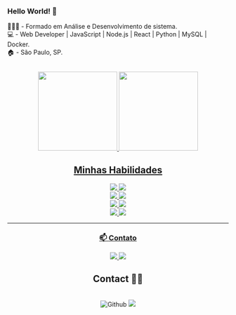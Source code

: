### Hello World! 👋 

👨🏻‍🎓 - Formado em Análise e Desenvolvimento de sistema. <br>
💻 - Web Developer | JavaScript | Node.js | React | Python | MySQL | Docker. <br>
🏠 - São Paulo, SP. <br>
##
<div align="center">
<div>
  <a href="github.com/CaiqueRodrigues98">
  <img height="180em" src="https://github-readme-stats.vercel.app/api?username=CaiqueRodrigues98&show_icons=true&theme=dark&include_all_commits=true&count_private=true"/>
  <img height="180em" src="https://github-readme-stats.vercel.app/api/top-langs/?username=CaiqueRodrigues98&layout=compact&langs_count=7&theme=dark"/>
<div>
  
<h2 align="center">Minhas Habilidades</h2>

<p align="center">
  <img src="https://img.shields.io/badge/.NET8-512BD4?style=for-the-badge&logo=dotnet&logoColor=white" />
  <img src="https://img.shields.io/badge/C%23-68217A?style=for-the-badge&logo=csharp&logoColor=white" />
  <br/>
  <img src="https://img.shields.io/badge/Node.js-339933?style=for-the-badge&logo=nodedotjs&logoColor=white" />
  <img src="https://img.shields.io/badge/JAVASCRIPT-F7DF1E?style=for-the-badge&logo=javascript&logoColor=black" />
  <br/>
  <img src="https://img.shields.io/badge/WebAPI-00599C?style=for-the-badge" />
  <img src="https://img.shields.io/badge/SQL Server-CC2927?style=for-the-badge&logo=microsoftsqlserver&logoColor=white" />
  <br/>
  <img src="https://img.shields.io/badge/Docker-2496ED?style=for-the-badge&logo=docker&logoColor=white" />
  <img src="https://img.shields.io/badge/AZURE-0078D4?style=for-the-badge&logo=microsoftazure&logoColor=white" />
</p>

---

### 📫 **Contato**
<p align="center">
  <a href="https://github.com/SEU_USUARIO">
    <img src="https://img.shields.io/badge/GITHUB-100000?style=for-the-badge&logo=github&logoColor=white" />
  </a>
  <a href="https://www.linkedin.com/in/SEU-LINKEDIN/">
    <img src="https://img.shields.io/badge/LINKEDIN-0077B5?style=for-the-badge&logo=linkedin&logoColor=white" />
  </a>
</p>

## Contact 🧑‍💻
  <br>
  <img src="https://img.shields.io/badge/GitHub-100000?style=for-the-badge&logo=github&logoColor=white" alt="Github"/>
  <a href="https://www.linkedin.com/in/caique-rodrigues-30a0b31a8/" target="_blank"><img src="https://img.shields.io/badge/-LinkedIn-%230077B5?style=for-the-badge&logo=linkedin&logoColor=white" target="_blank"></a> 
</div>
  

